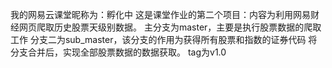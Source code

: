 我的网易云课堂昵称为：孵化中 
这是课堂作业的第二个项目：内容为利用网易财经网页爬取历史股票天级别数据。 
主分支为master，主要是执行股票数据的爬取工作 
分支二为sub_master，该分支的作用为获得所有股票和指数的证券代码 
将分支合并后，实现全部股票数据的数据获取。 
tag为v1.0
